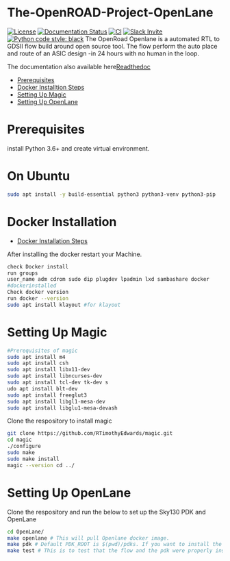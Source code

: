 # The-OpenROAD-Project-OpenLane
[![License](https://img.shields.io/badge/License-Apache%202.0-blue.svg)](https://opensource.org/licenses/Apache-2.0) [![Documentation Status](https://readthedocs.org/projects/openlane/badge/?version=latest)](https://openlane.readthedocs.io/) [![CI](https://github.com/The-OpenROAD-Project/OpenLane/workflows/CI/badge.svg?branch=master)](#) [![Slack Invite](https://img.shields.io/badge/Community-Skywater%20PDK%20Slack-ff69b4?logo=slack)](https://invite.skywater.tools) [![Python code style: black](https://img.shields.io/badge/python%20code%20style-black-000000.svg)](https://github.com/psf/black)
The OpenRoad Openlane is a automated RTL to GDSII flow build around open source tool. The flow perform the auto place and route of an ASIC design -in 24 hours with no human in the loop.

The documentation also available here[Readthedoc](https://the-openroad-project-openlane.readthedocs.io/en/latest/)

- [Prerequisites](#prerequisites)
- [Docker Installtion Steps](#docker_Installation)
- [Setting Up Magic](#setting-up-Magic)
- [Setting Up OpenLane](#setting-up-OpenLane)

# Prerequisites

install Python 3.6+ and create virtual environment.
# On Ubuntu
```bash 
sudo apt install -y build-essential python3 python3-venv python3-pip
```
# Docker Installation
- [Docker Installation Steps](https://docs.docker.com/engine/install/ubuntu/)

After installing the docker restart your Machine. 
```bash
check Docker install
run groups
user_name adm cdrom sudo dip plugdev lpadmin lxd sambashare docker 
#dockerinstalled 
Check docker version
run docker --version
sudo apt install klayout #for klayout
```
# Setting Up Magic 
```bash 
#Prerequisites of magic 
sudo apt install m4
sudo apt install csh 
sudo apt install libx11-dev 
sudo apt install libncurses-dev 
sudo apt install tcl-dev tk-dev s
udo apt install blt-dev
sudo apt install freeglut3
sudo apt install libgl1-mesa-dev
sudo apt install libglu1-mesa-devash 
```
Clone the respository to install magic 
```bash 
git clone https://github.com/RTimothyEdwards/magic.git 
cd magic
./configure 
sudo make 
sudo make install 
magic --version cd ../ 
``` 
# Setting Up OpenLane
Clone the respository and run the below to set up the Sky130 PDK and OpenLane 
```bash git clone https://github.com/The-OpenROAD-Project/OpenLane.git 
cd OpenLane/ 
make openlane # This will pull Openlane docker image. 
make pdk # Default PDK_ROOT is $(pwd)/pdks. If you want to install the PDK at a differnt location, uncomment the next line. #export PDK_ROOT=<absolute path to where skywater-pdk and open_pdks will reside>
make test # This is to test that the flow and the pdk were properly inst #This test run the design spm. Check the final generated layout at this path ../designs/spm/runs/openlane_test/results/magic/spm.gds.
```
